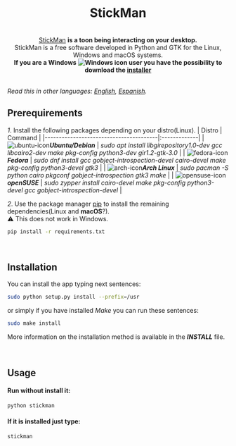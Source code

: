<div align="center">
  <h1>StickMan</h1>
</div>

<br>
<div align="center">
  <a href="https://andy-thor.github.io/StickMan">StickMan</a>
  <strong> is a toon being interacting on your desktop.</strong>
</div>

<div align="center">
  StickMan is a free software developed in Python and GTK for the Linux, Windows and macOS systems.
</div>

<div align="center">
  <strong>If you are a Windows <img src="https://www.iconfinder.com/icons/386480/download/png/16" alt="Windows icon"> user you have the possibility to download the <a href="https://github.com/Andy-thor/StickMan/releases/download/v0.3.1/stickman-0.3.1.exe">installer</a></strong> 
</div>

<br>

*Read this in other languages: [English](README.md), [Espanish](README.es.md).*

## Prerequirements
*1*. Install the following packages depending on your distro(Linux).
| Distro                                   | Command  |
|----------------------------------------|:-------------|
| ![ubuntu-icon]___Ubuntu/Debian___ | _sudo apt install libgirepository1.0-dev gcc libcairo2-dev make pkg-config python3-dev gir1.2-gtk-3.0_ |
| ![fedora-icon]___Fedora___ | _sudo dnf install gcc gobject-introspection-devel cairo-devel make pkg-config python3-devel gtk3_ |
| ![arch-icon]___Arch Linux___ | _sudo pacman -S python cairo pkgconf gobject-introspection gtk3 make_ |
| ![opensuse-icon]___openSUSE___ | _sudo zypper install cairo-devel make pkg-config python3-devel gcc gobject-introspection-devel_ |

*2*. Use the package manager [pip] to install the remaining dependencies(Linux and __macOS__?). <br> :warning: This does not work in Windows.
```bash
pip install -r requirements.txt
```
<br>

## Installation

You can install the app typing next sentences:

```bash
sudo python setup.py install --prefix=/usr
```
or simply if you have installed _Make_ you can run these sentences:
```bash
sudo make install
```
More information on the installation method is available in the __*INSTALL*__ file.

<br>

## Usage

#### Run without install it:
```bash
python stickman
```
#### If it is installed just type:
```bash
stickman
```

[pip]: https://pip.pypa.io/en/stable/
[ubuntu-icon]: https://www.iconfinder.com/icons/4375122/download/png/16
[fedora-icon]: https://www.iconfinder.com/icons/386460/download/png/16
[arch-icon]: https://www.iconfinder.com/icons/386451/download/png/16
[opensuse-icon]: https://www.iconfinder.com/icons/386483/download/png/16
